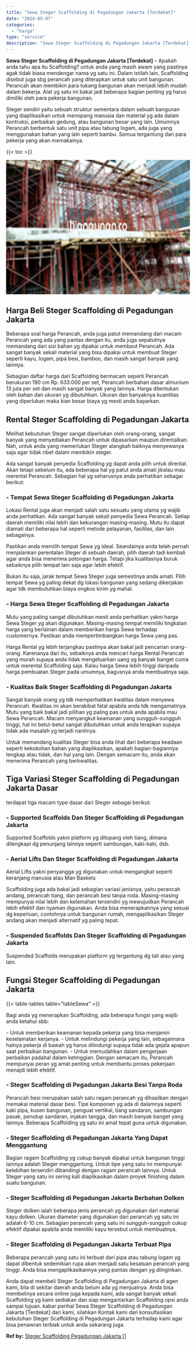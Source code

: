 ```yaml
---
title: "Sewa Steger Scaffolding di Pegadungan Jakarta [Terdekat]"
date: "2024-05-07"
categories: 
  - "harga"
type: "service"
description: "Sewa Steger Scaffolding di Pegadungan Jakarta [Terdekat]. Anda dapat membeli Steger Scaffolding di Pegadungan Jakarta di agen kami, bila di sekitar daerah an..."
---
```


**Sewa Steger Scaffolding di Pegadungan Jakarta \[Terdekat\]** – Apakah anda tahu apa itu Scaffolding? untuk anda yang masih awam yang pastinya agak tidak biasa mendengar nama yg satu ini. Dalam istilah lain, Scaffolding disebut juga sbg perancah yang diterapkan untuk satu unit bangunan. Perancah akan membikin para tukang bangunan akan menjadi lebih mudah dalam bekerja. Alat yg satu ini bakal jadi beberapa bagian penting yg harus dimiliki oleh para pekerja bangunan.

Steger sendiri yaitu sebuah struktur sementara dalam sebuah bangunan yang diaplikasikan untuk menopang manusia dan material yg ada dalam kontruksi, perbaikan gedung, atau bangunan besar yang lain. Umumnya Perancah berbentuk satu unit pipa atau tabung logam, ada juga yang menggunakan bahan yang lain seperti bambu. Semua tergantung dari para pekerja yang akan memakainya.

{{< toc >}}

![Sewa Steger Scaffolding di Pegadungan Jakarta [Terdekat]](/images/sewa-scaffolding-steger-23.png)

## Harga Beli Steger Scaffolding di Pegadungan Jakarta

Beberapa soal harga Perancah, anda juga patut memandang dari macam Perancah yang ada yang pantas dengan itu, anda juga sepatutnya memandang dari sisi bahan yg dipakai untuk membaut Perancah. Ada sangat banyak sekali material yang bisa dipakai untuk membuat Steger seperti kayu, logam, pipa besi, bamboo, dan masih sangat banyak yang lainnya.

Sebagian daftar harga dari Scaffolding bermacam seperti Perancah berukuran 190 cm Rp. 633.000 per set, Perancah berbahan dasar almunium 13 juta per set dan masih sangat banyak yang lainnya. Harga ditentukan oleh bahan dan ukuran yg dibutuhkan. Ukuran dan banyaknya kuantitas yang diperlukan maka kian besar biaya yg mesti anda bayarkan.

## Rental Steger Scaffolding di Pegadungan Jakarta

Melihat kebutuhan Steger sangat diperlukan oleh orang-orang, sangat banyak yang menyediakan Perancah untuk dipasarkan maupun direntalkan. Nah, untuk anda yang memerlukan Steger alangkah baiknya menyewanya saja agar tidak ribet dalam membikin steger.

Ada sangat banyak penyedia Scaffolding yg dapat anda pilih untuk dirental. Akan tetapi sebelum itu, ada beberapa hal yg patut anda amati jikalau mau merental Perancah. Sebagian hal yg seharusnya anda perhatikan sebagai berikut:

### \- Tempat Sewa Steger Scaffolding di Pegadungan Jakarta

Lokasi Rental juga akan menjadi salah satu sesuatu yang utama yg wajib anda perhatikan. Ada sangat banyak sekali penyedia Sewa Perancah. Setiap daerah memiliki nilai lebih dan kekurangan masing-masing. Mutu itu dapat diamati dari beberapa hal seperti metode pelayanan, fasilitas, dan lain sebagainya.

Pastikan anda memilih tempat Sewa yg ideal. Seandainya anda telah pernah menjalankan perentalan Steger di sebuah daerah, pilih daerah tadi kembali agar anda bisa menerima potongan harga. Tetapi jika kualitasnya buruk sebaiknya pilih tempat lain saja agar lebih efektif.

Bukan itu saja, jarak tempat Sewa Steger juga semestinya anda amati. Pilih tempat Sewa yg paling dekat dg lokasi bangunan yang sedang dikerjakan agar tdk membutuhkan biaya ongkos kirim yg mahal.

### \- Harga Sewa Steger Scaffolding di Pegadungan Jakarta

Mutu yang paling sangat dibutuhkan mesti anda perhatikan yakni harga Sewa Steger yg akan digunakan. Masing-masing tempat memiliki tingkatan harga yang berlainan dalam memberikan harga Sewa terhadap customernya. Pastikan anda mempertimbangkan harga Sewa yang pas.

Harga Rental yg lebih terjangkau pastinya akan bakal jadi pencarian orang-orang. Karenanya dari itu, sebaiknya anda mencari harga Rental Perancah yang murah supaya anda tidak mengeluarkan uang yg banyak banget cuma untuk merental Scaffolding saja. Kalau harga Sewa lebih tinggi daripada harga pembuatan Steger pada umumnya, bagusnya anda membuatnya saja.

### \- Kualitas Baik Steger Scaffolding di Pegadungan Jakarta

Sangat banyak orang yg tdk memperhatikan kwalitas dalam menyewa Perancah. Kwalitas ini akan berakibat fatal apabila anda tdk mengamatinya. Mutu yang baik bakal jadi pilihan yg paling pas untuk anda apabila mau Sewa Perancah. Macam menyangkut keamanan yang sungguh-sungguh tinggi, hal ini betul-betul sangat dibutuhkan untuk anda terapkan supaya tidak ada masalah yg terjadi nantinya.

Untuk memandang kualitas Steger bisa anda lihat dari beberapa keadaan seperti kekokohan bahan yang diaplikasikan, apakah bagian-bagiannya lengkap atau tidak, dan hal yang lain. Dengan semacam itu, anda akan menerima Perancah yang berkwalitas.

## Tiga Variasi Steger Scaffolding di Pegadungan Jakarta Dasar

terdapat tiga macam type dasar dari Steger sebagai berikut:

### \- Supported Scaffolds Dan Steger Scaffolding di Pegadungan Jakarta

Supported Scaffolds yakni platform yg ditopang oleh tiang, dimana dilengkapi dg penunjang lainnya seperti sambungan, kaki-kaki, dsb.

### \- Aerial Lifts Dan Steger Scaffolding di Pegadungan Jakarta

Aerial Lifts yakni penyangga yg digunakan untuk mengangkat seperti keranjang manusia atau Man Baskets

Scaffolding juga ada bakal jadi sebagian variasi jenisnya, yaitu perancah andang, perancah tiang, dan perancah besi tanpa roda. Masing-masing mempunyai nilai lebih dan kelemahan tersendiri yg mewujudkan Perancah lebih efektif dan nyaman digunakan. Anda bisa menerapkannya yang sesuai dg keperluan, contohnya untuk bangunan rumah, mengaplikasikan Steger andang akan menjadi alternatif yg paling tepat.

### \- Suspended Scaffolds Dan Steger Scaffolding di Pegadungan Jakarta

Suspended Scaffolds merupakan platform yg tergantung dg tali atau yang lain.

## Fungsi Steger Scaffolding di Pegadungan Jakarta

{{< table-tables table="tableSewa" >}}

Bagi anda yg menerapkan Scaffolding, ada beberapa fungsi yang wajib anda ketahui sbb:

\- Untuk memberikan keamanan kepada pekerja yang bisa menjamin keselamatan kerjanya. - Untuk melindungi pekerja yang lain, sebagaimana halnya pekerja di bawah yg harus dilindungi supaya tidak ada gejala apapun saat perbaikan bangunan. - Untuk memudahkan dalam pengerjaan perbaikan padahal dalam ketinggian. Dengan semacam itu, Perancah mempunyai peran yg amat penting untuk membantu proses pekerjaan menajdi lebih efektif.

### \- Steger Scaffolding di Pegadungan Jakarta Besi Tanpa Roda

Perancah besi merupakan salah satu ragam perancah yg dihasilkan dengan memakai material dasar besi. Tipe komponen yg ada di dalamnya seperti kaki pipa, kusen bangunan, penguat vertikal, tiang sandaran, sambungan pasak, penutup sandaran, injakan tangga, dan masih banyak banget yang lainnya. Beberapa Scaffolding yg satu ini amat tepat guna untuk digunakan.

### \- Steger Scaffolding di Pegadungan Jakarta Yang Dapat Menggantung

Bagian ragam Scaffolding yg cukup banyak dipakai untuk bangunan tinggi lainnya adalah Steger menggantung. Untuk tipe yang satu ini mempunyai kelebihan tersendiri dibandingi dengan ragam perancah lainnya. Untuk Steger yang satu ini sering kali diaplikasikan dalam proyek finishing dalam suatu bangunan.

### \- Steger Scaffolding di Pegadungan Jakarta Berbahan Dolken

Steger dolken ialah beberapa jenis perancah yg digunakan dari material kayu dolken. Ukuran diameter yang digunakan dari perancah yg satu ini adalah 6-10 cm. Sebagian perancah yang satu ini sungguh-sungguh cukup efektif dipakai apabila anda memiliki kayu tersebut untuk membuatnya.

### \- Steger Scaffolding di Pegadungan Jakarta Terbuat Pipa

Beberapa perancah yang satu ini terbuat dari pipa atau tabung logam yg dapat dibentuk sedemikian rupa akan menjadi satu kesatuan perancah yang tinggi. Anda bisa mengaplikasikannya yang pantas dengan yg diinginkan.

Anda dapat membeli Steger Scaffolding di Pegadungan Jakarta di agen kami, bila di sekitar daerah anda belum ada yg menjualnya. Anda bisa membelinya secara online juga kepada kami, ada sangat banyak sekali Scaffolding yg kami sediakan dan siap mengantarkan Scaffolding opsi anda sampai tujuan. kabar perihal Sewa Steger Scaffolding di Pegadungan Jakarta \[Terdekat\] dari kami, silahkan Kontak kami dan konsultasikan kebutuhan Steger Scaffolding di Pegadungan Jakarta terhadap kami agar bisa penawran terbiak untuk anda sekarang juga.

**Ref by:** [Steger Scaffolding Pegadungan Jakarta []](https://id.wikipedia.org/wiki/Steger)
